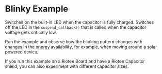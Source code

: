 # Blinky Example

Switches on the built-in LED when the capacitor is fully charged.
Switches off the LED in the `suspend_callback()` that is called when the capacitor voltage gets critically low.

Run the example and observe how the blinking pattern changes with changes in the energy availability, for example, when moving around a solar powered device.

If you run this example on a Riotee Board and have a Riotee Capacitor shield, you can also experiment with different capacitor sizes.